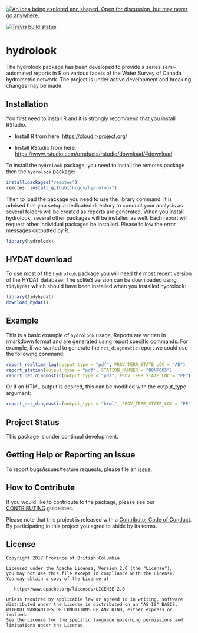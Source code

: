 <a rel="Inspiration" href="https://github.com/BCDevExchange/docs/blob/master/discussion/projectstates.md"><img alt="An idea being explored and shaped. Open for discussion, but may never go anywhere." style="border-width:0" src="https://assets.bcdevexchange.org/images/badges/inspiration.svg" title="An idea being explored and shaped. Open for discussion, but may never go anywhere." /></a>

[![Travis build
status](https://travis-ci.org/bcgov/hydrolook.svg?branch=master)](https://travis-ci.org/bcgov/hydrolook)

<!-- README.md is generated from README.Rmd. Please edit that file -->
hydrolook
=========

The hydrolook package has been developed to provide a series
semi-automated reports in R on various facets of the Water Survey of
Canada hydrometric network. The project is under active development and
breaking changes may be made.

Installation
------------

You first need to install R and it is strongly recommend that you
install RStudio.

-   Install R from here: <https://cloud.r-project.org/>

-   Install RStudio from here:
    <https://www.rstudio.com/products/rstudio/download/#download>

To install the `hydrolook` package, you need to install the remotes
package then the `hydrolook` package:

``` r
install.packages("remotes")
remotes::install_github("bcgov/hydrolook")
```

Then to load the package you need to use the library command. It is
advised that you setup a dedicated directory to conduct your analysis as
several folders will be created as reports are generated. When you
install hydrolook, several other packages will be installed as well.
Each report will request other individual packages be installed. Please
follow the error messages outputted by R.

``` r
library(hydrolook)
```

HYDAT download
--------------

To use most of the `hydrolook` package you will need the most recent
version of the HYDAT database. The sqlite3 version can be downloaded
using `tidyhydat` which should have been installed when you installed
hydrolook:

``` r
library(tidyhydat)
download_hydat()
```

Example
-------

This is a basic example of `hydrolook` usage. Reports are written in
rmarkdown format and are generated using report specific commands. For
example, if we wanted to generate the `net_diagnostic` report we could
use the following command:

``` r
report_realtime_lag(output_type = "pdf", PROV_TERR_STATE_LOC = "AB")
report_station(output_type = "pdf", STATION_NUMBER = "08MF005")
report_net_diagnostic(output_type = "pdf", PROV_TERR_STATE_LOC = "PE")
```

Or if an HTML output is desired, this can be modified with the
output\_type argument:

``` r
report_net_diagnostic(output_type = "html", PROV_TERR_STATE_LOC = "PE")
```

Project Status
--------------

This package is under continual development.

Getting Help or Reporting an Issue
----------------------------------

To report bugs/issues/feature requests, please file an
[issue](https://github.com/bcgov/hydrolook/issues/).

How to Contribute
-----------------

If you would like to contribute to the package, please see our
[CONTRIBUTING](CONTRIBUTING.md) guidelines.

Please note that this project is released with a [Contributor Code of
Conduct](CODE_OF_CONDUCT.md). By participating in this project you agree
to abide by its terms.

License
-------

    Copyright 2017 Province of British Columbia

    Licensed under the Apache License, Version 2.0 (the "License");
    you may not use this file except in compliance with the License.
    You may obtain a copy of the License at 

       http://www.apache.org/licenses/LICENSE-2.0

    Unless required by applicable law or agreed to in writing, software
    distributed under the License is distributed on an "AS IS" BASIS,
    WITHOUT WARRANTIES OR CONDITIONS OF ANY KIND, either express or implied.
    See the License for the specific language governing permissions and
    limitations under the License.
